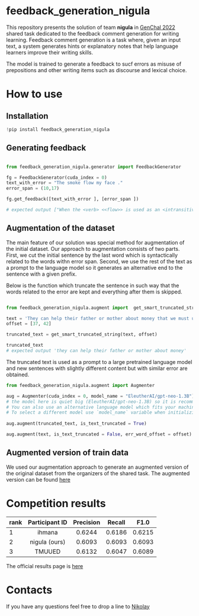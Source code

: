 # feedback_generation_nigula

This repository presents the solution of team __nigula__ in [GenChal 2022](https://fcg.sharedtask.org/) shared task dedicated to the feedback comment generation for writing learning. Feedback comment generation is a task where, given an input text, a system generates hints or explanatory notes that help language learners improve their writing skills.

The model is trained to generate a feedback to sucf errors as misuse of prepositions and other writing items such as discourse and lexical choice. 

# How to use

## Installation
```python
!pip install feedback_generation_nigula
```

## Generating feedback
```python

from feedback_generation_nigula.generator import FeedbackGenerator

fg = FeedbackGenerator(cuda_index = 0)
text_with_error = "The smoke flow my face ."
error_span = (10,17)

fg.get_feedback([text_with_error ], [error_span ]) 

# expected output ["When the <verb> <<flow>> is used as an <intransitive verb> to express'' to move in a stream'', a <preposition> needs to be placed to indicate the direction"]

```

## Augmentation of the dataset

The main feature of our solution was special method for augmentation of the initial dataset. Our approach to augmentation consists of two parts. First, we cut the initial sentence by the last word which is syntactically related to the words withn error span. Second, we use the rest of the text as a prompt to the language model so it generates an alternative end to the sentence with a given prefix.

Below is the function which truncate the sentence in such way that the words related to the error are kept and everything after them is skipped.
```python

from feedback_generation_nigula.augment import  get_smart_truncated_string

text = 'They can help their father or mother about money that we must use in the university too .'
offset = [37, 42]

truncated_text = get_smart_truncated_string(text, offset)

truncated_text
# expected output 'they can help their father or mother about money'
```

The truncated text is used as a prompt to a large pretrained language model and new sentences with slightly different content but with similar error are obtained.

```python
from feedback_generation_nigula.augment import Augmenter

aug = Augmenter(cuda_index = 0, model_name = "EleutherAI/gpt-neo-1.3B")
# the model here is quiet big (EleutherAI/gpt-neo-1.3B) so it is recommended to launch this with GPU on the machine with big RAM. 
# You can also use an alternative language model which fits your machine
# To select a different model use `model_name` variable when initializing Augmenter class
 
aug.augment(truncated_text, is_text_truncated = True)

aug.augment(text, is_text_truncated = False, err_word_offset = offset)

```

## Augmented version of train data

We used our augmentation approach to generate an augmented version of the original dataset from the organizers of the shared task. The augmented version can be found [here](feedback_generation_nigula/augmented_data.csv)

# Competition results

| rank | Participant ID | Precision | Recall |  F1.0  |
|------|:--------------:|:---------:|:------:|:------:|
| 1    | ihmana         | 0.6244    | 0.6186 | 0.6215 |
| 2    | nigula (ours)  | 0.6093    | 0.6093 | 0.6093 |
| 3    | TMUUED         | 0.6132    | 0.6047 | 0.6089 |

The official results page is [here](https://fcg.sharedtask.org/results/)

# Contacts

If you have any questions feel free to drop a line to [Nikolay](mailto:bbkhse@gmail.com)
